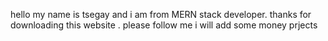hello my name is tsegay and i am from MERN stack developer. thanks for downloading this website . please follow me  i will add some money prjects

